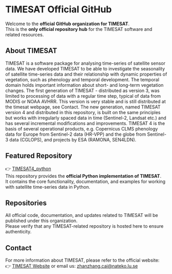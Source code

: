 # TIMESAT Official GitHub

Welcome to the **official GitHub organization for TIMESAT**.  
This is the **only official repository hub** for the TIMESAT software and related resources.

## About TIMESAT
TIMESAT is a software package for analysing time-series of satellite sensor data. We have developed TIMESAT to be able to investigate the seasonality of satellite time-series data and their relationship with dynamic properties of vegetation, such as phenology and temporal development. The temporal domain holds important information about short- and long-term vegetation changes. The first generation of TIMESAT - distributed as version 3, was limited to processing of data with a regular time step, typical of data from MODIS or NOAA AVHRR. This version is very stable and is still distributed at the timesat webpage, see Contact. The new generation, named TIMESAT version 4 and distributed in this repository, is built on the same principles but works with irregularly spaced data in time (Sentinel-2, Landsat etc.) and has several incremental modifications and improvements. TIMESAT 4 is the basis of several operational products, e.g. Copernicus CLMS phenology data for Europe from Sentinel-2 data (HR-VPP) and the globe from Sentinel-3 data (CGLOPS), and projects by ESA (RAMONA, SEN4LDN).

## Featured Repository
👉 [TIMESAT4_python](https://github.com/TIMESAT/TIMESAT4_python)  
This repository provides the **official Python implementation of TIMESAT**.  
It contains the core functionality, documentation, and examples for working with satellite time-series data in Python.

## Repositories
All official code, documentation, and updates related to TIMESAT will be published under this organization.  
Please verify that any TIMESAT-related repository is hosted here to ensure authenticity.

## Contact
For more information about TIMESAT, please refer to the official website:  
👉 [TIMESAT Website](http://web.nateko.lu.se/timesat/timesat.asp) or email us: zhanzhang.cai@nateko.lu.se
